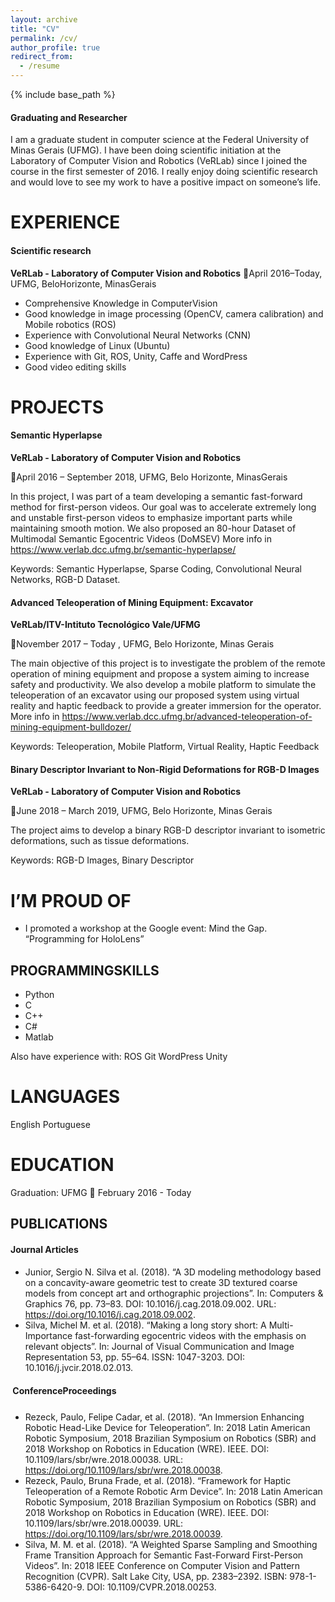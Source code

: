```yaml
---
layout: archive
title: "CV"
permalink: /cv/
author_profile: true
redirect_from:
  - /resume
---
```


{% include base_path %}

#### Graduating and Researcher

I am a graduate student in computer science at the Federal University of Minas Gerais (UFMG). I have been doing scientific
initiation at the Laboratory of Computer Vision and Robotics (VeRLab) since I joined the course in the first semester of 2016.
I really enjoy doing scientific research and would love to see my work to have a positive impact on someone’s life.

# EXPERIENCE

#### Scientific research

**VeRLab - Laboratory of Computer Vision and Robotics**
April 2016–Today,  UFMG, BeloHorizonte, MinasGerais

* Comprehensive Knowledge in ComputerVision
* Good knowledge in image processing (OpenCV, camera calibration) and Mobile robotics (ROS)
* Experience with Convolutional Neural Networks (CNN)
* Good knowledge of Linux (Ubuntu)
* Experience with Git, ROS, Unity, Caffe and WordPress
* Good video editing skills

# PROJECTS

#### Semantic Hyperlapse

**VeRLab - Laboratory of Computer Vision and Robotics**

April 2016 – September 2018, UFMG, Belo Horizonte, MinasGerais

In this project, I was part of a team developing a semantic fast-forward method for first-person videos. Our goal was to
accelerate extremely long and unstable first-person videos to emphasize important parts while maintaining smooth motion.
We also proposed an 80-hour Dataset of Multimodal Semantic Egocentric Videos (DoMSEV)
More info in https://www.verlab.dcc.ufmg.br/semantic-hyperlapse/

Keywords: Semantic Hyperlapse, Sparse Coding, Convolutional Neural Networks, RGB-D Dataset.

#### Advanced Teleoperation of Mining Equipment: Excavator

**VeRLab/ITV-Intituto Tecnológico Vale/UFMG**

November 2017 – Today , UFMG, Belo Horizonte, Minas Gerais

The main objective of this project is to investigate the problem of the remote operation of mining equipment and propose a
system aiming to increase safety and productivity. We also develop a mobile platform to simulate the teleoperation of an
excavator using our proposed system using virtual reality and haptic feedback to provide a greater immersion for the
operator.
More info in https://www.verlab.dcc.ufmg.br/advanced-teleoperation-of-mining-equipment-bulldozer/

Keywords: Teleoperation, Mobile Platform, Virtual Reality, Haptic Feedback

#### Binary Descriptor Invariant to Non-Rigid Deformations for RGB-D Images

**VeRLab - Laboratory of Computer Vision and Robotics**

June 2018 – March 2019, UFMG, Belo Horizonte, Minas Gerais

The project aims to develop a binary RGB-D descriptor invariant to isometric deformations, such as tissue deformations.

Keywords: RGB-D Images, Binary Descriptor

# I’M PROUD OF

* I promoted a workshop at the Google event: Mind the Gap. “Programming for HoloLens”

## PROGRAMMINGSKILLS

* Python 
* C 
* C++ 
* C# 
* Matlab 

Also have experience with: ROS Git WordPress Unity

# LANGUAGES

English 
Portuguese

# EDUCATION

Graduation: UFMG  February 2016 - Today


## PUBLICATIONS

####  Journal Articles

- Junior, Sergio N. Silva et al. (2018). “A 3D modeling methodology
based on a concavity-aware geometric test to create 3D textured
coarse models from concept art and orthographic projections”. In:
Computers & Graphics 76, pp. 73–83. DOI:
10.1016/j.cag.2018.09.002. URL:
https://doi.org/10.1016/j.cag.2018.09.002.
- Silva, Michel M. et al. (2018). “Making a long story short: A
Multi-Importance fast-forwarding egocentric videos with the
emphasis on relevant objects”. In: Journal of Visual Communication and
Image Representation 53, pp. 55–64. ISSN: 1047-3203. DOI:
10.1016/j.jvcir.2018.02.013.
####  ConferenceProceedings

- Rezeck, Paulo, Felipe Cadar, et al. (2018). “An Immersion Enhancing
Robotic Head-Like Device for Teleoperation”. In: 2018 Latin American
Robotic Symposium, 2018 Brazilian Symposium on Robotics (SBR) and
2018 Workshop on Robotics in Education (WRE). IEEE. DOI:
10.1109/lars/sbr/wre.2018.00038. URL:
https://doi.org/10.1109/lars/sbr/wre.2018.00038.
- Rezeck, Paulo, Bruna Frade, et al. (2018). “Framework for Haptic
Teleoperation of a Remote Robotic Arm Device”. In: 2018 Latin
American Robotic Symposium, 2018 Brazilian Symposium on Robotics
(SBR) and 2018 Workshop on Robotics in Education (WRE). IEEE. DOI:
10.1109/lars/sbr/wre.2018.00039. URL:
https://doi.org/10.1109/lars/sbr/wre.2018.00039.
- Silva, M. M. et al. (2018). “A Weighted Sparse Sampling and
Smoothing Frame Transition Approach for Semantic Fast-Forward
First-Person Videos”. In: 2018 IEEE Conference on Computer Vision and
Pattern Recognition (CVPR). Salt Lake City, USA, pp. 2383–2392. ISBN:
978-1-5386-6420-9. DOI: 10.1109/CVPR.2018.00253.



